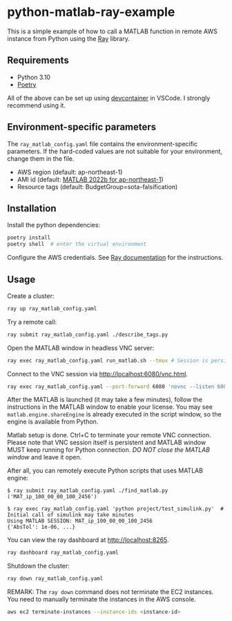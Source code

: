 # python-matlab-ray-example

This is a simple example of how to call a MATLAB function in remote AWS instance from Python using the [Ray](https://ray.io/) library.

## Requirements

- Python 3.10
- [Poetry](https://python-poetry.org/)

All of the above can be set up using [devcontainer](https://code.visualstudio.com/docs/remote/containers) in VSCode.
I strongly recommend using it.

## Environment-specific parameters

The `ray_matlab_config.yaml` file contains the environment-specific parameters.
If the hard-coded values are not suitable for your environment, change them in the file.

- AWS region (default: ap-northeast-1)
- AMI id (default: [MATLAB 2022b for ap-northeast-1](https://github.com/mathworks-ref-arch/matlab-on-aws/blob/master/releases/R2022b/README.md))
- Resource tags (default: BudgetGroup=sota-falsification)

## Installation

Install the python dependencies:

```bash
poetry install
poetry shell  # enter the virtual environment
```

Configure the AWS credentials.
See [Ray documentation](https://docs.ray.io/en/latest/cluster/vms/user-guides/launching-clusters/aws.html) for the instructions.

## Usage

Create a cluster:

```bash
ray up ray_matlab_config.yaml
```

Try a remote call:

```bash
ray submit ray_matlab_config.yaml ./describe_tags.py
```

Open the MATLAB window in headless VNC server:

```bash
ray exec ray_matlab_config.yaml run_matlab.sh --tmux # Session is persistent in tmux
```

Connect to the VNC session via <http://localhost:6080/vnc.html>.

```bash
ray exec ray_matlab_config.yaml --port-forward 6080 'novnc --listen 6080 --vnc localhost:5901'  # 5901 is the default VNC port
```

After the MATLAB is launched (it may take a few minutes), follow the instructions in the MATLAB window to enable your license. You may see `matlab.engine.shareEngine` is already executed in the script window, so the engine is available from Python.

Matlab setup is done. Ctrl+C to terminate your remote VNC connection.
Please note that VNC session itself is persistent and MATLAB window MUST keep running for Python connection.
*DO NOT close the MATLAB window* and leave it open.

After all, you can remotely execute Python scripts that uses MATLAB engine:

```shell-session
$ ray submit ray_matlab_config.yaml ./find_matlab.py
('MAT_ip_100_00_00_100_2456')

$ ray exec ray_matlab_config.yaml 'python project/test_simulink.py'  # Initial call of simulink may take minutes
Using MATLAB SESSION: MAT_ip_100_00_00_100_2456
{'AbsTol': 1e-06, ...}
```

You can view the ray dashboard at <http://localhost:8265>.

```bash
ray dashboard ray_matlab_config.yaml
```

Shutdown the cluster:

```bash
ray down ray_matlab_config.yaml
```

REMARK: The `ray down` command does not terminate the EC2 instances.
You need to manually terminate the instances in the AWS console.

```bash
aws ec2 terminate-instances --instance-ids <instance-id>
```
